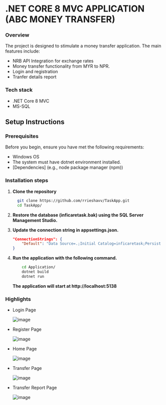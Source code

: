 # .NET CORE 8 MVC APPLICATION (ABC MONEY TRANSFER)

### Overview
The project is designed to stimulate a money transfer application. The main features include:
- NRB API Integration for exchange rates
- Money transfer functionality from MYR to NPR.
- Login and registration
- Tranfer details report

### Tech stack
- .NET Core 8 MVC
- MS-SQL


## Setup Instructions

### Prerequisites
Before you begin, ensure you have met the following requirements:
- Windows OS
- The system must have dotnet environment installed.
- [Dependencies] (e.g., node package manager (npm))

### Installation steps

1. **Clone the repository**
   ```bash
     git clone https://github.com/rrieshavv/TaskApp.git
     cd TaskApp/
   ```

2. **Restore the database (inficaretask.bak) using the SQL Server Management Studio.**
3. **Update the connection string in appsettings.json.**
    ```json
    "ConnectionStrings": {
        "Default": "Data Source=.;Initial Catalog=inficaretask;Persist Security Info=True;User ID=sa;Password=***;Encrypt=False;Trust Server Certificate=True"
    }
    ```
4. **Run the application with the following command.**
    ```bash
        cd Application/
        dotnet build
        dotnet run
    ```
      **The application will start at http://localhost:5138** 
### Highlights

- Login Page
  
  ![image](https://github.com/user-attachments/assets/a0516ed7-101a-4f37-b4ad-568933a88657)

- Register Page

  ![image](https://github.com/user-attachments/assets/80ceeda2-b8e2-40fa-b044-062505d9c53b)

- Home Page

  ![image](https://github.com/user-attachments/assets/c27cdf4a-6e58-4e16-a32e-1f315f86f924)

- Transfer Page

  ![image](https://github.com/user-attachments/assets/6f09d968-1bfc-4450-958f-88736ee820a4)

- Transfer Report Page

  ![image](https://github.com/user-attachments/assets/86b7fc97-2fbb-4604-93ba-04147398288a)




